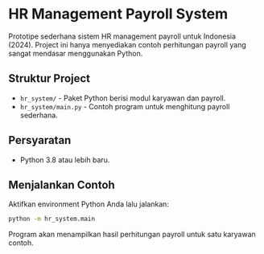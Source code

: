 # HR Management Payroll System

Prototipe sederhana sistem HR management payroll untuk Indonesia (2024). Project ini hanya
menyediakan contoh perhitungan payroll yang sangat mendasar menggunakan Python.

## Struktur Project

- `hr_system/` - Paket Python berisi modul karyawan dan payroll.
- `hr_system/main.py` - Contoh program untuk menghitung payroll sederhana.

## Persyaratan

- Python 3.8 atau lebih baru.

## Menjalankan Contoh

Aktifkan environment Python Anda lalu jalankan:

```bash
python -m hr_system.main
```

Program akan menampilkan hasil perhitungan payroll untuk satu karyawan contoh.

